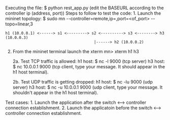 Executing the file:
$ python rest_app.py  (edit the BASEURL according to the controller ip (address, port))
Steps to follow to test the code:
1.
    Launch the mininet topology:
    $ sudo mn --controller=remote,ip=<ctrl>,port=<of_port> --topo=linear,3
    
    h1 (10.0.0.1) <------> s1 <---------> s2 <----------> s3 <--------> h3 (10.0.0.3)
                                           |------> h2 (10.0.0.2)
2.
    From the mininet terminal launch the xterm
    mn> xterm h1 h3
    
    2a. Test TCP traffic is allowed:
            h1 host:
               $ nc -l 9000 (tcp server)
            h3 host:
               $ nc 10.0.0.1 9000 (tcp client, type your message. It should appear in the
                                                                         h1 host terminal).
               
    2b. Test UDP traffic is getting dropped:
            h1 host:
               $ nc -lu 9000 (udp server)
            h3 host:
               $ nc -u 10.0.0.1 9000 (udp client, type your message. It shouldn't appear 
                                                                  in the h1 host terminal).           
    
Test cases:
      1. Launch the application after the switch <--> controller connection establishment.
      2. Launch the applicatoin before the switch <--> controller connection establishment.
